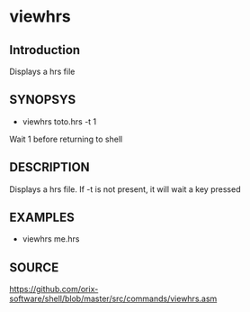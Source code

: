 # viewhrs

## Introduction

Displays a hrs file

## SYNOPSYS

+ viewhrs toto.hrs -t 1

Wait 1 before returning to shell

## DESCRIPTION

Displays a hrs file. If -t is not present, it will wait a key pressed

## EXAMPLES

+ viewhrs me.hrs

## SOURCE

https://github.com/orix-software/shell/blob/master/src/commands/viewhrs.asm
